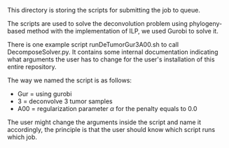This directory is storing the scripts for submitting the job to queue.

The scripts are used to solve the deconvolution problem using phylogeny-based method with the implementation of ILP, we used Gurobi to solve it.

There is one example script runDeTumorGur3A00.sh to call DecomposeSolver.py. It contains some internal documentation indicating what arguments the user has to change for the user's installation of this entire repository.

The way we named the script is as follows:
- Gur = using gurobi
- 3 = deconvolve 3 tumor samples
- A00 = regularization parameter $\alpha$ for the penalty equals to 0.0

The user might change the arguments inside the script and name it accordingly, the principle is that the user should know which script runs which job.